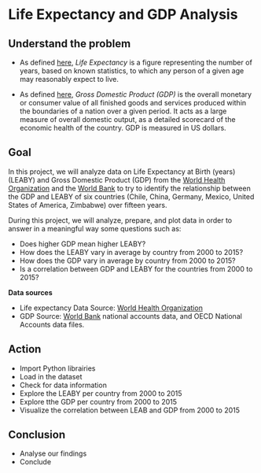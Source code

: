 # Life Expectancy and GDP Analysis

## Understand the problem

- As defined [here](https://www.researchgate.net/topic/Life-Expectancy), *Life Expectancy* is a figure representing the number of years, based on known statistics, to which any person of a given age may reasonably expect to live. 

- As defined [here](https://towardsdatascience.com/life-expectancy-vs-gross-domestic-product-using-data-analyticsbc0d5c78043f#:~:text=The%20relationship%20is%20evident%20but,between%20GDP%20and%20Life%20expectancy), *Gross Domestic Product (GDP)* is the overall monetary or consumer value of all finished goods and services produced within the boundaries of a nation over a given period. It acts as a large measure of overall domestic output, as a detailed scorecard of the economic health of the country. GDP is measured in US dollars.

## Goal

In this project, we will analyze data on Life Expectancy at Birth (years) (LEABY) and Gross Domestic Product (GDP) from the [World Health Organization](http://apps.who.int/gho/data/node.main.688) and the [World Bank](https://data.worldbank.org/indicator/NY.GDP.MKTP.CD) to try to identify the relationship between the GDP and LEABY of six countries (Chile, China, Germany, Mexico, United States of America, Zimbabwe) over fifteen years.

During this project, we will analyze, prepare, and plot data in order to answer in a meaningful way some questions such as:

- Does higher GDP mean higher LEABY?
- How does the LEABY vary in average by country from 2000 to 2015?
- How does the GDP vary in average  by country from 2000 to 2015?
- Is a correlation between GDP and LEABY for the countries from 2000 to 2015?

**Data sources**

- Life expectancy Data Source: [World Health Organization](http://apps.who.int/gho/data/node.main.688)
- GDP Source: [World Bank](https://data.worldbank.org/indicator/NY.GDP.MKTP.CD) national accounts data, and OECD National Accounts data files.


## Action

- Import Python librairies
- Load in the dataset
- Check for data information
- Explore the LEABY per country from 2000 to 2015
- Explore tthe GDP per country from 2000 to 2015
- Visualize the correlation between LEAB and GDP from 2000 to 2015


## Conclusion

- Analyse our findings
- Conclude
